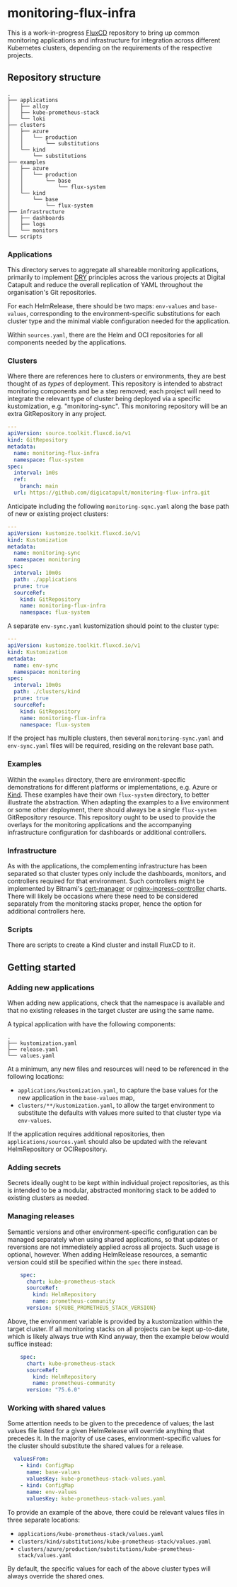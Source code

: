 # monitoring-flux-infra

This is a work-in-progress [FluxCD](https://fluxcd.io/) repository to bring up common monitoring applications and infrastructure for integration across different Kubernetes clusters, depending on the requirements of the respective projects.


## Repository structure

```
.
├── applications
│   ├── alloy
│   ├── kube-prometheus-stack
│   └── loki
├── clusters
│   ├── azure
│   │   └── production
│   │       └── substitutions
│   └── kind
│       └── substitutions
├── examples
│   ├── azure
│   │   └── production
│   │       └── base
│   │           └── flux-system
│   └── kind
│       └── base
│           └── flux-system
├── infrastructure
│   ├── dashboards
│   ├── logs
│   └── monitors
└── scripts
```


### Applications

This directory serves to aggregate all shareable monitoring applications, primarily to implement [DRY](https://en.wikipedia.org/wiki/Don%27t_repeat_yourself) principles across the various projects at Digital Catapult and reduce the overall replication of YAML throughout the organisation's Git repositories.

For each HelmRelease, there should be two maps: `env-values` and `base-values`, corresponding to the environment-specific substitutions for each cluster type and the minimal viable configuration needed for the application.

Within `sources.yaml`, there are the Helm and OCI repositories for all components needed by the applications.


### Clusters

Where there are references here to clusters or environments, they are best thought of as _types_ of deployment. This repository is intended to abstract monitoring components and be a step removed; each project will need to integrate the relevant type of cluster being deployed via a specific kustomization, e.g. "monitoring-sync". This monitoring repository will be an extra GitRepository in any project.

```yaml
---
apiVersion: source.toolkit.fluxcd.io/v1
kind: GitRepository
metadata:
  name: monitoring-flux-infra
  namespace: flux-system
spec:
  interval: 1m0s
  ref:
    branch: main
  url: https://github.com/digicatapult/monitoring-flux-infra.git
```

Anticipate including the following `monitoring-sqnc.yaml` along the base path of new or existing project clusters:

```yaml
---
apiVersion: kustomize.toolkit.fluxcd.io/v1
kind: Kustomization
metadata:
  name: monitoring-sync
  namespace: monitoring
spec:
  interval: 10m0s
  path: ./applications
  prune: true
  sourceRef:
    kind: GitRepository
    name: monitoring-flux-infra
    namespace: flux-system
```

A separate `env-sync.yaml` kustomization should point to the cluster type:

```yaml
---
apiVersion: kustomize.toolkit.fluxcd.io/v1
kind: Kustomization
metadata:
  name: env-sync
  namespace: monitoring
spec:
  interval: 10m0s
  path: ./clusters/kind
  prune: true
  sourceRef:
    kind: GitRepository
    name: monitoring-flux-infra
    namespace: flux-system
```

If the project has multiple clusters, then several `monitoring-sync.yaml` and `env-sync.yaml` files will be required, residing on the relevant base path.


### Examples

Within the `examples` directory, there are environment-specific demonstrations for different platforms or implementations, e.g. Azure or [Kind](https://kind.sigs.k8s.io/). These examples have their own `flux-system` directory, to better illustrate the abstraction. When adapting the examples to a live environment or some other deployment, there should always be a single `flux-system` GitRepository resource. This repository ought to be used to provide the overlays for the monitoring applications and the accompanying infrastructure configuration for dashboards or additional controllers.


### Infrastructure

As with the applications, the complementing infrastructure has been separated so that cluster types only include the dashboards, monitors, and controllers required for that environment. Such controllers might be implemented by Bitnami's [cert-manager](https://github.com/bitnami/charts/tree/main/bitnami/cert-manager) or [nginx-ingress-controller](https://github.com/bitnami/charts/tree/main/bitnami/nginx-ingress-controller) charts. There will likely be occasions where these need to be considered separately from the monitoring stacks proper, hence the option for additional controllers here.


### Scripts

There are scripts to create a Kind cluster and install FluxCD to it.


## Getting started


### Adding new applications

When adding new applications, check that the namespace is available and that no existing releases in the target cluster are using the same name.

A typical application with have the following components:

```
.
├── kustomization.yaml
├── release.yaml
└── values.yaml
```

At a minimum, any new files and resources will need to be referenced in the following locations:
- `applications/kustomization.yaml`, to capture the base values for the new application in the `base-values` map,
- `clusters/**/kustomization.yaml`, to allow the target environment to substitute the defaults with values more suited to that cluster type via `env-values`.

If the application requires additional repositories, then `applications/sources.yaml` should also be updated with the relevant HelmRepository or OCIRepository.


### Adding secrets

Secrets ideally ought to be kept within individual project repositories, as this is intended to be a modular, abstracted monitoring stack to be added to existing clusters as needed.


### Managing releases

Semantic versions and other environment-specific configuration can be managed separately when using shared applications, so that updates or reversions are not immediately applied across all projects. Such usage is optional, however. When adding HelmRelease resources, a semantic version could still be specified within the `spec` there instead.

```yaml
    spec:
      chart: kube-prometheus-stack
      sourceRef:
        kind: HelmRepository
        name: prometheus-community
      version: ${KUBE_PROMETHEUS_STACK_VERSION}
```

Above, the environment variable is provided by a kustomization within the target cluster. If all monitoring stacks on all projects can be kept up-to-date, which is likely always true with Kind anyway, then the example below would suffice instead:

```yaml
    spec:
      chart: kube-prometheus-stack
      sourceRef:
        kind: HelmRepository
        name: prometheus-community
      version: "75.6.0"
```


### Working with shared values

Some attention needs to be given to the precedence of values; the last values file listed for a given HelmRelease will override anything that precedes it. In the majority of use cases, environment-specific values for the cluster should substitute the shared values for a release.

```yaml
  valuesFrom:
    - kind: ConfigMap
      name: base-values
      valuesKey: kube-prometheus-stack-values.yaml
    - kind: ConfigMap
      name: env-values
      valuesKey: kube-prometheus-stack-values.yaml
```

To provide an example of the above, there could be relevant values files in three separate locations:
- `applications/kube-prometheus-stack/values.yaml`
- `clusters/kind/substitutions/kube-prometheus-stack/values.yaml`
- `clusters/azure/production/substitutions/kube-prometheus-stack/values.yaml`

By default, the specific values for each of the above cluster types will always override the shared ones.
